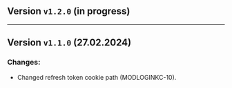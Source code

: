 ## Version `v1.2.0` (in progress)

---
## Version `v1.1.0` (27.02.2024)
### Changes:
* Changed refresh token cookie path (MODLOGINKC-10).
